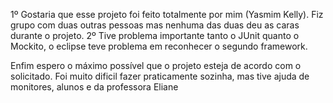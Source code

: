 1º Gostaria que esse projeto foi feito totalmente por mim (Yasmim Kelly). Fiz grupo com duas outras pessoas mas nenhuma das duas deu as caras durante o projeto.
2º Tive problema importante tanto o JUnit quanto o Mockito, o eclipse teve problema em reconhecer o segundo framework.

Enfim espero o máximo possível que o projeto esteja de acordo com o solicitado. Foi muito dificil fazer praticamente sozinha, mas tive ajuda de monitores, alunos e da professora Eliane

